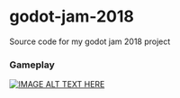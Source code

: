# godot-jam-2018
Source code for my godot jam 2018 project

### Gameplay

[![IMAGE ALT TEXT HERE](https://img.youtube.com/vi/YuW-H4o8pC4/default.jpg)](https://www.youtube.com/watch?v=YuW-H4o8pC4)
